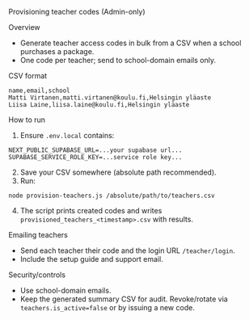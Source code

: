 Provisioning teacher codes (Admin-only)

Overview
- Generate teacher access codes in bulk from a CSV when a school purchases a package.
- One code per teacher; send to school-domain emails only.

CSV format
```
name,email,school
Matti Virtanen,matti.virtanen@koulu.fi,Helsingin yläaste
Liisa Laine,liisa.laine@koulu.fi,Helsingin yläaste
```

How to run
1) Ensure `.env.local` contains:
```
NEXT_PUBLIC_SUPABASE_URL=...your supabase url...
SUPABASE_SERVICE_ROLE_KEY=...service role key...
```
2) Save your CSV somewhere (absolute path recommended).
3) Run:
```
node provision-teachers.js /absolute/path/to/teachers.csv
```
4) The script prints created codes and writes `provisioned_teachers_<timestamp>.csv` with results.

Emailing teachers
- Send each teacher their code and the login URL `/teacher/login`.
- Include the setup guide and support email.

Security/controls
- Use school-domain emails.
- Keep the generated summary CSV for audit. Revoke/rotate via `teachers.is_active=false` or by issuing a new code.




